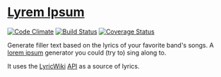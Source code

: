 [Lyrem Ipsum](http://lyrem-ipsum.com)
===========

[![Code Climate](https://codeclimate.com/github/alxndr/lyrem-ipsum.png)](https://codeclimate.com/github/alxndr/lyrem-ipsum)
[![Build Status](https://travis-ci.org/alxndr/lyrem-ipsum.png?branch=master)](https://travis-ci.org/alxndr/lyrem-ipsum)
[![Coverage Status](https://coveralls.io/repos/alxndr/lyrem-ipsum/badge.png)](https://coveralls.io/r/alxndr/lyrem-ipsum)

Generate filler text based on the lyrics of your favorite band's songs. A [lorem ipsum](http://en.wikipedia.org/wiki/Lorem_ipsum "Wikipedia: 'lorem ipsum'") generator you could (try to) sing along to.

It uses the [LyricWiki](http://lyrics.wikia.com/Lyrics_Wiki "LyricWiki") [API](http://api.wikia.com/wiki/LyricWiki_API "LyricWiki's API") as a source of lyrics.

